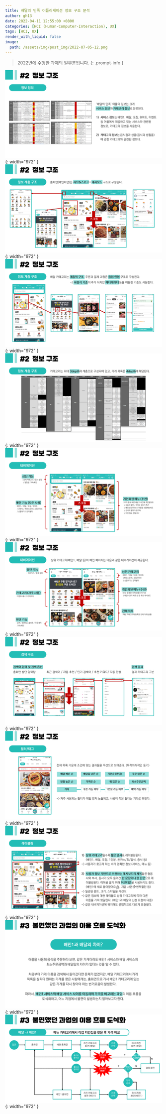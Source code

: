 ```yaml
---
title: 배달의 민족 어플리케이션 정보 구조 분석
author: gh13
date: 2022-04-11 12:55:00 +0800
categories: [HCI (Human-Computer-Interaction), UX]
tags: [HCI, UX]
render_with_liquid: false
image:
  path: /assets/img/post_img/2022-07-05-12.png
---
```


> 2022년에 수행한 과제의 일부분입니다.
{: .prompt-info }

![PPT Image](/assets/img/post_img/2022-07-05-01.png){: width="972" }
![PPT Image](/assets/img/post_img/2022-07-05-02.png){: width="972" }
![PPT Image](/assets/img/post_img/2022-07-05-03.png){: width="972" }
![PPT Image](/assets/img/post_img/2022-07-05-04.png){: width="972" }
![PPT Image](/assets/img/post_img/2022-07-05-05.png){: width="972" }
![PPT Image](/assets/img/post_img/2022-07-05-06.png){: width="972" }
![PPT Image](/assets/img/post_img/2022-07-05-07.png){: width="972" }
![PPT Image](/assets/img/post_img/2022-07-05-08.png){: width="972" }
![PPT Image](/assets/img/post_img/2022-07-05-09.png){: width="972" }
![PPT Image](/assets/img/post_img/2022-07-05-10.png){: width="972" }
![PPT Image](/assets/img/post_img/2022-07-05-11.png){: width="972" }

